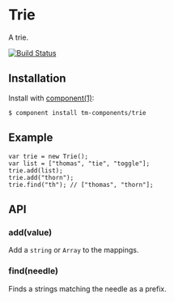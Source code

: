 
# Trie

  A trie.

  [![Build Status](https://travis-ci.org/tm-components/trie.svg)](https://travis-ci.org/tm-components/trie)

## Installation

  Install with [component(1)](http://component.io):

    $ component install tm-components/trie

## Example

```
var trie = new Trie();
var list = ["thomas", "tie", "toggle"];
trie.add(list);
trie.add("thorn");
trie.find("th"); // ["thomas", "thorn"];
```

## API

### add(value)

Add a `string` or `Array` to the mappings.

### find(needle)

Finds a strings matching the needle as a prefix.